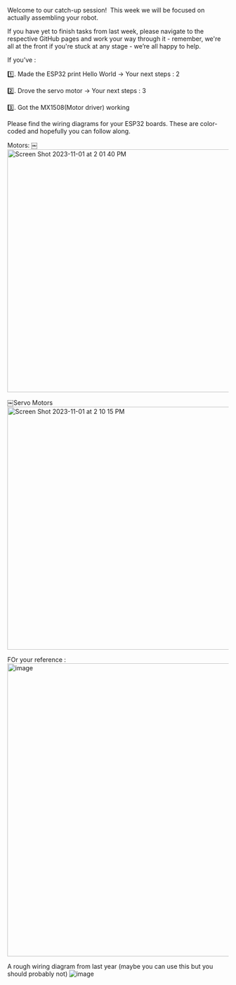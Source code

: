 Welcome to our catch-up session!  This week we will be focused on actually assembling your robot.

If you have yet to finish tasks from last week, please navigate to the respective GitHub pages and work your way through it - remember, we're all at the front if you're stuck at any stage - we’re all happy to help. 

If you’ve :

1️⃣. Made the ESP32 print Hello World
-> Your next steps : 2


2️⃣. Drove the servo motor
-> Your next steps : 3


3️⃣. Got the MX1508(Motor driver) working


Please find the wiring diagrams for  your ESP32  boards. These are color-coded and hopefully you can follow along.

Motors:
￼<img width="552" alt="Screen Shot 2023-11-01 at 2 01 40 PM" src="https://github.com/UBRoboticsWorkshop/WorkShops/assets/110237339/2030bc2e-0707-4b76-9bbb-594a17d081cd">

￼Servo Motors
<img width="552" alt="Screen Shot 2023-11-01 at 2 10 15 PM" src="https://github.com/UBRoboticsWorkshop/WorkShops/assets/110237339/d8c79f77-65a4-43a6-a1ee-977e986c0df6">

FOr your reference : 
<img width="666" alt="image" src="https://github.com/UBRoboticsWorkshop/WorkShops/assets/110237339/c3f1e55d-c2af-4134-b16c-87477b1d25a0">

A  rough wiring diagram from last year (maybe you can use this but you should probably not)
![image](https://github.com/UBRoboticsWorkshop/WorkShops/assets/110237339/bd811c24-c755-4dec-aa24-d4b4b3fb48f0)



